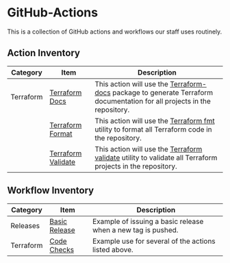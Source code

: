 # GitHub-Actions

This is a collection of GitHub actions and workflows our staff uses routinely.

## Action Inventory

| Category | Item | Description |
| ---- | ---- | ---- |
| Terraform | [Terraform Docs](.github/actions/terraform-docs/README.md) | This action will use the [Terraform-docs](https://github.com/terraform-docs/terraform-docs/) package to generate Terraform documentation for all projects in the repository. |
|  | [Terraform Format](.github/actions/terraform-docs/README.md) | This action will use the [Terraform fmt](https://developer.hashicorp.com/terraform/cli/commands/fmt) utility to format all Terraform code in the repository. |
|  | [Terraform Validate](.github/actions/terraform-validate/README.md) | This action will use the [Terraform validate](https://developer.hashicorp.com/terraform/cli/commands/validate) utility to validate all Terraform projects in the repository. |

## Workflow Inventory
| Category | Item | Description |
| ---- | ---- | ---- |
| Releases | [Basic Release](.github/workflows/release.yml) | Example of issuing a basic release when a new tag is pushed. | 
| Terraform | [Code Checks](.github/workflows/codeChecks.yml) | Example use for several of the actions listed above. | 
